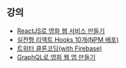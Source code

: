 ## 강의
  - [ReactJS로 영화 웹 서비스 만들기](https://nomadcoders.co/react-fundamentals/lobby)
  - [실전형 리액트 Hooks 10개(NPM 배포)](https://nomadcoders.co/react-hooks-introduction/lobby)
  - [트위터 클론코딩(with Firebase)](https://nomadcoders.co/nwitter/lobby)
  - [GraphQL로 영화 웹 앱 만들기](https://nomadcoders.co/react-graphql-for-beginners/lobby)